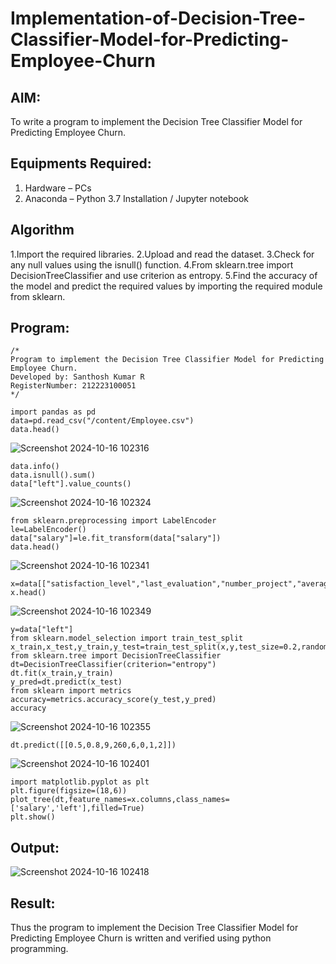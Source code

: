 # Implementation-of-Decision-Tree-Classifier-Model-for-Predicting-Employee-Churn

## AIM:
To write a program to implement the Decision Tree Classifier Model for Predicting Employee Churn.

## Equipments Required:
1. Hardware – PCs
2. Anaconda – Python 3.7 Installation / Jupyter notebook

## Algorithm
1.Import the required libraries.
2.Upload and read the dataset. 
3.Check for any null values using the isnull() function. 
4.From sklearn.tree import DecisionTreeClassifier and use criterion as entropy. 
5.Find the accuracy of the model and predict the required values by importing the required module from sklearn. 
## Program:
```
/*
Program to implement the Decision Tree Classifier Model for Predicting Employee Churn.
Developed by: Santhosh Kumar R
RegisterNumber: 212223100051
*/
```
```
import pandas as pd
data=pd.read_csv("/content/Employee.csv")
data.head()
```
![Screenshot 2024-10-16 102316](https://github.com/user-attachments/assets/a749d643-17d5-4cb9-935d-0722399ddec3)

```
data.info()
data.isnull().sum()
data["left"].value_counts()
```
![Screenshot 2024-10-16 102324](https://github.com/user-attachments/assets/0b64cf51-9389-4397-acc8-97a7b5741d22)

```
from sklearn.preprocessing import LabelEncoder
le=LabelEncoder()
data["salary"]=le.fit_transform(data["salary"])
data.head()
```
![Screenshot 2024-10-16 102341](https://github.com/user-attachments/assets/ebbb7281-0a5d-43e9-9928-3c81471dcf0f)

```
x=data[["satisfaction_level","last_evaluation","number_project","average_montly_hours","time_spend_company","Work_accident","promotion_last_5years","salary"]]
x.head()
```
![Screenshot 2024-10-16 102349](https://github.com/user-attachments/assets/1280d39e-6520-4c4e-bcb5-05441a9fc205)

```
y=data["left"]
from sklearn.model_selection import train_test_split
x_train,x_test,y_train,y_test=train_test_split(x,y,test_size=0.2,random_state=100)
from sklearn.tree import DecisionTreeClassifier
dt=DecisionTreeClassifier(criterion="entropy")
dt.fit(x_train,y_train)
y_pred=dt.predict(x_test)
from sklearn import metrics
accuracy=metrics.accuracy_score(y_test,y_pred)
accuracy
```
![Screenshot 2024-10-16 102355](https://github.com/user-attachments/assets/83624ed5-2041-4680-a5ea-9da77494f315)

```
dt.predict([[0.5,0.8,9,260,6,0,1,2]])
```
![Screenshot 2024-10-16 102401](https://github.com/user-attachments/assets/88c01c0d-1dd2-490d-a336-14e8b5bf89bb)

```
import matplotlib.pyplot as plt
plt.figure(figsize=(18,6))
plot_tree(dt,feature_names=x.columns,class_names=['salary','left'],filled=True)
plt.show()
```

## Output:
![Screenshot 2024-10-16 102418](https://github.com/user-attachments/assets/b98934ea-8d4d-48a0-b686-11f24494f78a)



## Result:
Thus the program to implement the  Decision Tree Classifier Model for Predicting Employee Churn is written and verified using python programming.
